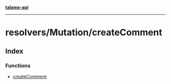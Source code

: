 [**talawa-api**](../../../README.md)

***

# resolvers/Mutation/createComment

## Index

### Functions

- [createComment](functions/createComment.md)
